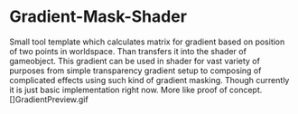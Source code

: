 # Gradient-Mask-Shader
Small tool template which calculates matrix for gradient based on position of two points in worldspace. Than transfers it into the shader of gameobject. This gradient can be used in shader for vast variety of purposes from simple transparency gradient setup to composing of complicated effects using such kind of gradient masking. Though currently it is just basic implementation right now. More like proof of concept. 
[]GradientPreview.gif
